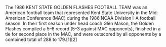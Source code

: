 The 1986 KENT STATE GOLDEN FLASHES FOOTBALL TEAM was an American football team that represented Kent State University in the Mid-American Conference (MAC) during the 1986 NCAA Division I-A football season. In their first season under head coach Glen Mason, the Golden Flashes compiled a 5–6 record (5–3 against MAC opponents), finished in a tie for second place in the MAC, and were outscored by all opponents by a combined total of 288 to 179.[1][2]
